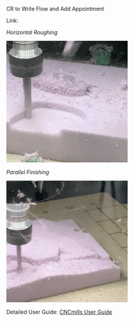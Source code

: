 CR to Write Flow and Add Appointment

 Link:

*Horizontal Roughing*

![gm](https://github.com/DigitalFabricationLab-NYIT-SoAD/resources/blob/main/CNCmills/HorizontalRoughing.gif)

*Parallel Finishing*

![ts](https://github.com/DigitalFabricationLab-NYIT-SoAD/resources/blob/main/CNCmills/finishing.gif)


Detailed User Guide:
[CNCmills User Guide](UserGuides/CNCmills.md)
